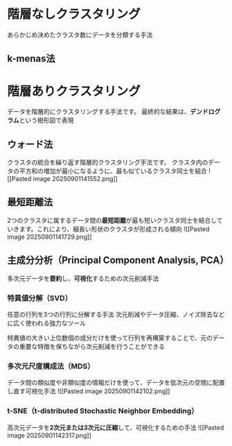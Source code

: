 # 階層なしクラスタリング
あらかじめ決めたクラスタ数にデータを分類する手法
## k-menas法

# 階層ありクラスタリング
データを階層的にクラスタリングする手法です。
最終的な結果は、**デンドログラム**という樹形図で表現
## ウォード法
クラスタの統合を繰り返す階層的クラスタリング手法です。
クラスタ内のデータの平方和の増加が最小になるように、最も似ているクラスタ同士を結合
![[Pasted image 20250901141552.png]]
## 最短距離法
2つのクラスタに属するデータ間の**最短距離**が最も短いクラスタ同士を結合していきます。これにより、細長い形状のクラスタが形成される傾向
![[Pasted image 20250901141729.png]]
## 主成分分析（Principal Component Analysis, PCA）
多次元データを**要約**し、**可視化**するための次元削減手法
### 特異値分解（SVD）
任意の行列を3つの行列に分解する手法
次元削減やデータ圧縮、ノイズ除去などに広く使われる強力なツール

特異値の大きい上位数個の成分だけを使って行列を再構築することで、元のデータの重要な特徴を保ちながら次元削減を行うことができる
### 多次元尺度構成法（MDS）
データ間の類似度や非類似度の情報だけを使って、データを低次元の空間に配置し直す可視化手法
![[Pasted image 20250901142102.png]]
### t-SNE（t-distributed Stochastic Neighbor Embedding）
高次元データを**2次元または3次元に圧縮**して、可視化するための手法
![[Pasted image 20250901142317.png]]